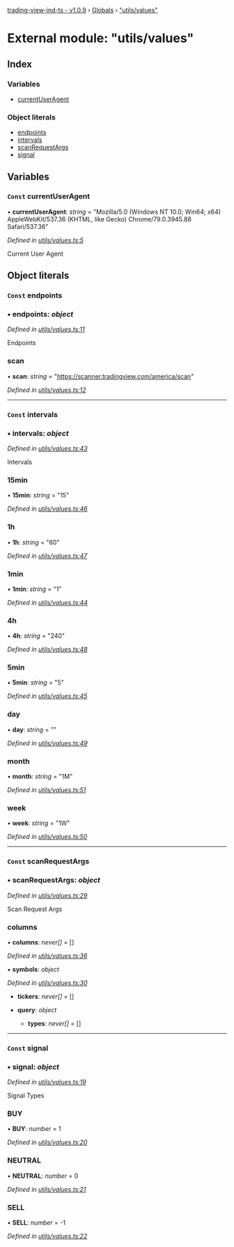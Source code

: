 [trading-view-ind-ts - v1.0.9](../README.md) › [Globals](../globals.md) › ["utils/values"](_utils_values_.md)

# External module: "utils/values"

## Index

### Variables

* [currentUserAgent](_utils_values_.md#const-currentuseragent)

### Object literals

* [endpoints](_utils_values_.md#const-endpoints)
* [intervals](_utils_values_.md#const-intervals)
* [scanRequestArgs](_utils_values_.md#const-scanrequestargs)
* [signal](_utils_values_.md#const-signal)

## Variables

### `Const` currentUserAgent

• **currentUserAgent**: *string* = "Mozilla/5.0 (Windows NT 10.0; Win64; x64) AppleWebKit/537.36 (KHTML, like Gecko) Chrome/79.0.3945.88 Safari/537.36"

*Defined in [utils/values.ts:5](https://github.com/edmundpf/trading-view-ind-ts/blob/8240bc4/src/utils/values.ts#L5)*

Current User Agent

## Object literals

### `Const` endpoints

### ▪ **endpoints**: *object*

*Defined in [utils/values.ts:11](https://github.com/edmundpf/trading-view-ind-ts/blob/8240bc4/src/utils/values.ts#L11)*

Endpoints

###  scan

• **scan**: *string* = "https://scanner.tradingview.com/america/scan"

*Defined in [utils/values.ts:12](https://github.com/edmundpf/trading-view-ind-ts/blob/8240bc4/src/utils/values.ts#L12)*

___

### `Const` intervals

### ▪ **intervals**: *object*

*Defined in [utils/values.ts:43](https://github.com/edmundpf/trading-view-ind-ts/blob/8240bc4/src/utils/values.ts#L43)*

Intervals

###  15min

• **15min**: *string* = "15"

*Defined in [utils/values.ts:46](https://github.com/edmundpf/trading-view-ind-ts/blob/8240bc4/src/utils/values.ts#L46)*

###  1h

• **1h**: *string* = "60"

*Defined in [utils/values.ts:47](https://github.com/edmundpf/trading-view-ind-ts/blob/8240bc4/src/utils/values.ts#L47)*

###  1min

• **1min**: *string* = "1"

*Defined in [utils/values.ts:44](https://github.com/edmundpf/trading-view-ind-ts/blob/8240bc4/src/utils/values.ts#L44)*

###  4h

• **4h**: *string* = "240"

*Defined in [utils/values.ts:48](https://github.com/edmundpf/trading-view-ind-ts/blob/8240bc4/src/utils/values.ts#L48)*

###  5min

• **5min**: *string* = "5"

*Defined in [utils/values.ts:45](https://github.com/edmundpf/trading-view-ind-ts/blob/8240bc4/src/utils/values.ts#L45)*

###  day

• **day**: *string* = ""

*Defined in [utils/values.ts:49](https://github.com/edmundpf/trading-view-ind-ts/blob/8240bc4/src/utils/values.ts#L49)*

###  month

• **month**: *string* = "1M"

*Defined in [utils/values.ts:51](https://github.com/edmundpf/trading-view-ind-ts/blob/8240bc4/src/utils/values.ts#L51)*

###  week

• **week**: *string* = "1W"

*Defined in [utils/values.ts:50](https://github.com/edmundpf/trading-view-ind-ts/blob/8240bc4/src/utils/values.ts#L50)*

___

### `Const` scanRequestArgs

### ▪ **scanRequestArgs**: *object*

*Defined in [utils/values.ts:29](https://github.com/edmundpf/trading-view-ind-ts/blob/8240bc4/src/utils/values.ts#L29)*

Scan Request Args

###  columns

• **columns**: *never[]* =  []

*Defined in [utils/values.ts:36](https://github.com/edmundpf/trading-view-ind-ts/blob/8240bc4/src/utils/values.ts#L36)*

▪ **symbols**: *object*

*Defined in [utils/values.ts:30](https://github.com/edmundpf/trading-view-ind-ts/blob/8240bc4/src/utils/values.ts#L30)*

* **tickers**: *never[]* =  []

* **query**: *object*

  * **types**: *never[]* =  []

___

### `Const` signal

### ▪ **signal**: *object*

*Defined in [utils/values.ts:19](https://github.com/edmundpf/trading-view-ind-ts/blob/8240bc4/src/utils/values.ts#L19)*

Signal Types

###  BUY

• **BUY**: *number* = 1

*Defined in [utils/values.ts:20](https://github.com/edmundpf/trading-view-ind-ts/blob/8240bc4/src/utils/values.ts#L20)*

###  NEUTRAL

• **NEUTRAL**: *number* = 0

*Defined in [utils/values.ts:21](https://github.com/edmundpf/trading-view-ind-ts/blob/8240bc4/src/utils/values.ts#L21)*

###  SELL

• **SELL**: *number* =  -1

*Defined in [utils/values.ts:22](https://github.com/edmundpf/trading-view-ind-ts/blob/8240bc4/src/utils/values.ts#L22)*

